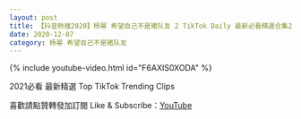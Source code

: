 ```yaml
---
layout: post
title: 【抖音熱搜2020】杨幂 希望自己不是猪队友 2 TikTok Daily 最新必看精選合集2020 12 07
date: 2020-12-07
category: 杨幂 希望自己不是猪队友
---
```


{% include youtube-video.html id="F6AXIS0XODA" %}

2021必看 最新精選 Top TikTok Trending Clips

喜歡請點贊轉發加訂閱 Like & Subscribe：[YouTube](https://www.youtube.com/channel/UCAoR7VcanIPd04uEq_GIylA/videos)

